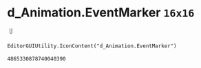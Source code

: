 # d_Animation.EventMarker `16x16`
<img src="/img/d_Animation.EventMarker.png" width=16 height=16>

``` CSharp
EditorGUIUtility.IconContent("d_Animation.EventMarker")
```
```
4865330878740040390
```
